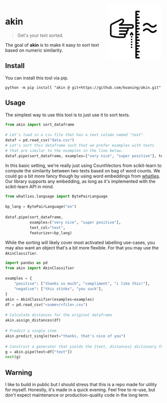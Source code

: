 <img src="akin.png" width=175 align="right">

# akin

> Get's your text sorted.

The goal of **akin** is to make it easy to sort text based on numeric similarity.

## Install 

You can install this tool via pip. 

```
python -m pip install "akin @ git+https://github.com/koaning/akin.git"
```

## Usage

The simplest way to use this tool is to just use it to sort texts. 

```python
from akin import sort_dataframe

# Let's load in a csv file that has a text column named "text". 
dataf = pd.read_csv("data.csv")
# Let's sort this dataframe such that we prefer examples with texts
# that are similar to the examples in the line below.
dataf.pipe(sort_dataframe, examples=["very nice", "super positive"], text_col="text")
```

In this basic setting, we're really just using CountVectors from scikit-learn
to compute the similarity between two texts based on bag of word counts. We could
go a bit more fancy though by using word embeddings from [whatlies](https://koaning.github.io/whatlies/tutorial/scikit-learn/). 
Our library supports any embedding, as long as it's implemented with the scikit-learn API
in mind.

```python
from whatlies.language import BytePairLanguage

bp_lang = BytePairLanguage("en")

dataf.pipe(sort_dataframe, 
           examples=["very nice", "super positive"], 
           text_col="text", 
           featurizer=bp_lang)
```

While the sorting will likely cover most activated labelling use-cases, you 
may also want an object that's a bit more flexible. For that you may use
the `AkinClassifier`.

```python
import pandas as pd
from akin import AkinClassifier

examples = {
    "positive": ["thanks so much", "compliment", "i like this!"],
    "negative": ["this stinks", "you suck"],
}
akin = AkinClassifier(examples=examples)
df = pd.read_csv("<some>/<file>.csv")

# Calculate distances for the original dataframe
akin.assign_distances(df)

# Predict a single item
akin.predict_single(text="thanks, that's nice of you")

# Construct a generator that yields the {text, distances} dictionary for each item
g = akin.pipe(text=df["text"])
next(g)
```

## Warning 

I like to build in public but I should stress that this is a repo made for utility for myself. Honestly, it's made in a quick evening. Feel free to re-use, but don't expect maintenance or production-quality code in the long term.
